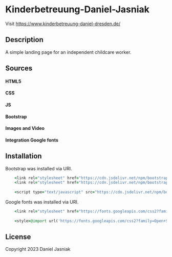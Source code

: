 # **Kinderbetreuung-Daniel-Jasniak**

Visit https://www.kinderbetreuung-daniel-dresden.de/

## **Description**

A simple landing page for an independent childcare worker.

## **Sources**

#### HTML5
#### CSS
#### JS
#### Bootstrap
#### Images and Video
#### Integration Google fonts

## **Installation**

Bootstrap was installed via URI.
```ruby
    <link rel="stylesheet" href="https://cdn.jsdelivr.net/npm/bootstrap-icons@1.10.2/font/bootstrap-icons.css">
    <link rel="stylesheet" href="https://cdn.jsdelivr.net/npm/bootstrap@5.3.0-alpha1/dist/css/bootstrap.min.css">
    
    <script type="text/javascript" src="https://cdn.jsdelivr.net/npm/bootstrap@5.3.0-alpha1/dist/js/bootstrap.bundle.min.js"></script>
```
Google fonts was installed via URI.
```ruby
    <link rel="stylesheet" href="https://fonts.googleapis.com/css2?family=Open+Sans:wght@300;400;500;700&display=swap"> 
    
    <style>@import url('https://fonts.googleapis.com/css2?family=Open+Sans:wght@300;400;500;700&display=swap');</style>
```

## License

Copyright 2023 Daniel Jasniak
